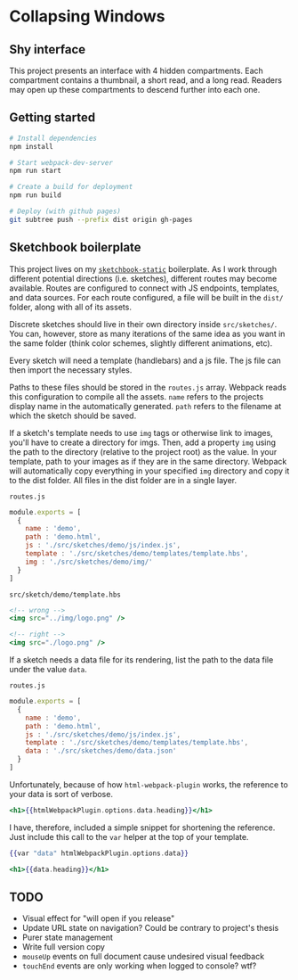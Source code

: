 # Collapsing Windows

## Shy interface

This project presents an interface with 4 hidden compartments. Each compartment contains a thumbnail, a short read, and a long read. Readers may open up these compartments to descend further into each one.

## Getting started

```sh
# Install dependencies
npm install

# Start webpack-dev-server
npm run start

# Create a build for deployment
npm run build

# Deploy (with github pages)
git subtree push --prefix dist origin gh-pages

```

## Sketchbook boilerplate

This project lives on my [`sketchbook-static`](https://github.com/tylerpaige/sketchbook-static) boilerplate. As I work through different potential directions (i.e. sketches), different routes may become available. Routes are configured to connect with JS endpoints, templates, and data sources. For each route configured, a file will be built in the `dist/` folder, along with all of its assets. 

Discrete sketches should live in their own directory inside `src/sketches/`. You can, however, store as many iterations of the same idea as you want in the same folder (think color schemes, slightly different animations, etc). 

Every sketch will need a template (handlebars) and a js file. The js file can then import the necessary styles. 

Paths to these files should be stored in the `routes.js` array. Webpack reads this configuration to compile all the assets. `name` refers to the projects display name in the automatically generated. `path` refers to the filename at which the sketch should be saved.

If a sketch's template needs to use `img` tags or otherwise link to images, you'll have to create a directory for imgs. Then, add a property `img` using the path to the directory (relative to the project root) as the value. In your template, path to your images as if they are in the same directory. Webpack will automatically copy everything in your specified `img` directory and copy it to the dist folder. All files in the dist folder are in a single layer.

`routes.js`

```js
module.exports = [
  {
    name : 'demo',
    path : 'demo.html',
    js : './src/sketches/demo/js/index.js',
    template : './src/sketches/demo/templates/template.hbs',
    img : './src/sketches/demo/img/'
  }
]
```

`src/sketch/demo/template.hbs`

```hbs
<!-- wrong -->
<img src="../img/logo.png" />

<!-- right -->
<img src="./logo.png" />
```

If a sketch needs a data file for its rendering, list the path to the data file under the value `data`. 

`routes.js`

```js
module.exports = [
  {
    name : 'demo',
    path : 'demo.html',
    js : './src/sketches/demo/js/index.js',
    template : './src/sketches/demo/templates/template.hbs',
    data : './src/sketches/demo/data.json'
  }
]
```

Unfortunately, because of how `html-webpack-plugin` works, the reference to your data is sort of verbose.

```hbs
<h1>{{htmlWebpackPlugin.options.data.heading}}</h1>
```

I have, therefore, included a simple snippet for shortening the reference. Just include this call to the `var` helper at the top of your template.

```hbs
{{var "data" htmlWebpackPlugin.options.data}}

<h1>{{data.heading}}</h1>
```


## TODO

- Visual effect for "will open if you release" 
- Update URL state on navigation? Could be contrary to project's thesis
- Purer state management
- Write full version copy
- `mouseUp` events on full document cause undesired visual feedback
- `touchEnd` events are only working when logged to console? wtf?